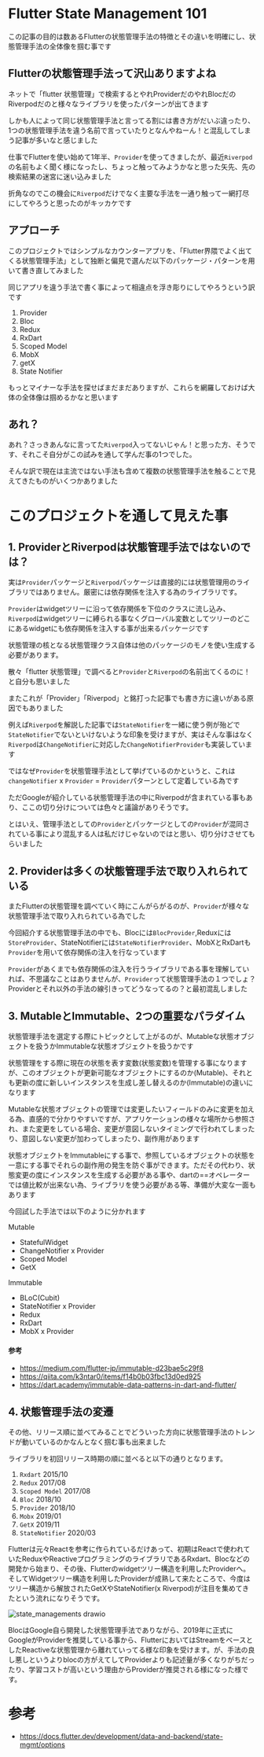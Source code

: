 # Flutter State Management 101
この記事の目的は数あるFlutterの状態管理手法の特徴とその違いを明確にし、状態管理手法の全体像を掴む事です

## Flutterの状態管理手法って沢山ありますよね

ネットで「flutter 状態管理」で検索するとやれProviderだのやれBlocだのRiverpodだのと様々なライブラリを使ったパターンが出てきます

しかも人によって同じ状態管理手法と言ってる割には書き方がだいぶ違ったり、1つの状態管理手法を違う名前で言っていたりとなんやねーん！と混乱してしまう記事が多いなと感じました

仕事でFlutterを使い始めて1年半、`Provider`を使ってきましたが、最近`Riverpod`の名前もよく聞く様になったし、ちょっと触ってみようかなと思った矢先、先の検索結果の迷宮に迷い込みました

折角なのでこの機会に`Riverpod`だけでなく主要な手法を一通り触って一網打尽にしてやろうと思ったのがキッカケです

## アプローチ

このプロジェクトではシンプルなカウンターアプリを、「Flutter界隈でよく出てくる状態管理手法」として独断と偏見で選んだ以下のパッケージ・パターンを用いて書き直してみました

同じアプリを違う手法で書く事によって相違点を浮き彫りにしてやろうという訳です

1. Provider
2. Bloc
3. Redux
4. RxDart
5. Scoped Model
6. MobX
7. getX
8. State Notifier

もっとマイナーな手法を探せばまだまだありますが、これらを網羅しておけば大体の全体像は掴めるかなと思います


## あれ？

あれ？さっきあんなに言ってた`Riverpod`入ってないじゃん！と思った方、そうです、それこそ自分がこの試みを通して学んだ事の1つでした。

そんな訳で現在は主流ではない手法も含めて複数の状態管理手法を触ることで見えてきたものがいくつかありました
# このプロジェクトを通して見えた事
## 1. ProviderとRiverpodは状態管理手法ではないのでは？
実は`Provider`パッケージと`Riverpod`パッケージは直接的には状態管理用のライブラリではありません。厳密には依存関係を注入する為のライブラリです。

`Provider`はwidgetツリーに沿って依存関係を下位のクラスに流し込み、`Riverpod`はwidgetツリーに縛られる事なくグローバル変数としてツリーのどこにあるwidgetにも依存関係を注入する事が出来るパッケージです

状態管理の核となる状態管理クラス自体は他のパッケージのモノを使い生成する必要があります。

散々「flutter 状態管理」で調べると`Provider`と`Riverpod`の名前出てくるのに！と自分も思いました

またこれが「Provider」「Riverpod」と銘打った記事でも書き方に違いがある原因でもありました

例えば`Riverpod`を解説した記事では`StateNotifier`を一緒に使う例が殆どで`StateNotifier`でないといけないような印象を受けますが、実はそんな事はなく`Riverpod`は`ChangeNotifier`に対応した`ChangeNotifierProvider`も実装しています

ではなぜ`Provider`を状態管理手法として挙げているのかというと、これは`changeNotifier` x `Provider` = `Provider`パターンとして定着している為です

ただGoogleが紹介している状態管理手法の中にRiverpodが含まれている事もあり、ここの切り分けについては色々と議論がありそうです。

とはいえ、管理手法としての`Provider`とパッケージとしての`Provider`が混同されている事により混乱する人は私だけじゃないのではと思い、切り分けさせてもらいました

## 2. Providerは多くの状態管理手法で取り入れられている
またFlutterの状態管理を調べていく時にこんがらがるのが、`Provider`が様々な状態管理手法で取り入れられている為でした

今回紹介する状態管理手法の中でも、Blocには`BlocProvider`,Reduxには`StoreProvider`、StateNotifierには`StateNotifierProvider`、MobXとRxDartも`Provider`を用いて依存関係の注入を行なっています

`Provider`があくまでも依存関係の注入を行うライブラリである事を理解していれば、不思議なことはありませんが、`Provider`って状態管理手法の１つでしょ？Providerとそれ以外の手法の線引きってどうなってるの？と最初混乱しました

## 3. MutableとImmutable、2つの重要なパラダイム
状態管理手法を選定する際にトピックとして上がるのが、Mutableな状態オブジェクトを扱うかImmutableな状態オブジェクトを扱うかです

状態管理をする際に現在の状態を表す変数(状態変数)を管理する事になりますが、このオブジェクトが更新可能なオブジェクトにするのか(Mutable)、それとも更新の度に新しいインスタンスを生成し差し替えるのか(Immutable)の違いになります

Mutableな状態オブジェクトの管理では変更したいフィールドのみに変更を加える為、直感的で分かりやすいですが、アプリケーションの様々な場所から参照され、また変更をしている場合、変更が意図しないタイミングで行われてしまったり、意図しない変更が加わってしまったり、副作用があります

状態オブジェクトをImmutableにする事で、参照しているオブジェクトの状態を一意にする事でそれらの副作用の発生を防ぐ事ができます。ただその代わり、状態変更の度にインスタンスを生成する必要がある事や、dartの==オペレーターでは値比較が出来ない為、ライブラリを使う必要がある等、準備が大変な一面もあります

今回試した手法では以下のように分かれます

Mutable
- StatefulWidget
- ChangeNotifier x Provider
- Scoped Model
- GetX

Immutable
- BLoC(Cubit)
- StateNotifier x Provider
- Redux
- RxDart
- MobX x Provider
#### 参考
- https://medium.com/flutter-jp/immutable-d23bae5c29f8
- https://qiita.com/k3ntar0/items/f14b0b03fbc13d0ed925
- https://dart.academy/immutable-data-patterns-in-dart-and-flutter/


## 4. 状態管理手法の変遷
その他、リリース順に並べてみることでどういった方向に状態管理手法のトレンドが動いているのかなんとなく掴む事も出来ました

ライブラリを初回リリース時期の順に並べると以下の通りとなります。
1. `Rxdart` 2015/10
2. `Redux` 2017/08
3. `Scoped Model` 2017/08
4. `Bloc` 2018/10
5. `Provider` 2018/10
6. `Mobx` 2019/01
7. `GetX` 2019/11
8. `StateNotifier` 2020/03

Flutterは元々Reactを参考に作られているだけあって、初期はReactで使われていたReduxやReactiveプログラミングのライブラリであるRxdart、Blocなどの開発から始まり、その後、Flutterのwidgetツリー構造を利用したProviderへ。そしてWidgetツリー構造を利用したProviderが成熟して来たところで、今度はツリー構造から解放されたGetXやStateNotifier(x Riverpod)が注目を集めてきたという流れになりそうです。

![state_managements drawio](https://user-images.githubusercontent.com/44666053/151799332-afc0ff99-768e-4822-9617-6d3de19ae3ff.png)


BlocはGoogle自ら開発した状態管理手法でありながら、2019年に正式にGoogleがProviderを推奨している事から、FlutterにおいてはStreamをベースとしたReactiveな状態管理から離れていってる様な印象を受けます。が、手法の良し悪しというよりblocの方がえてしてProviderよりも記述量が多くなりがちだったり、学習コストが高いという理由からProviderが推奨される様になった様です。


# 参考
- https://docs.flutter.dev/development/data-and-backend/state-mgmt/options
